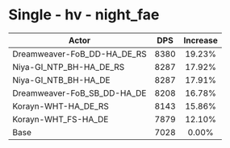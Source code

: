 # Single - hv - night_fae
| Actor | DPS | Increase |
|---|:---:|:---:|
|Dreamweaver-FoB_DD-HA_DE_RS|8380|19.23%|
|Niya-GI_NTP_BH-HA_DE_RS|8287|17.92%|
|Niya-GI_NTB_BH-HA_DE|8287|17.91%|
|Dreamweaver-FoB_SB_DD-HA_DE|8208|16.78%|
|Korayn-WHT-HA_DE_RS|8143|15.86%|
|Korayn-WHT_FS-HA_DE|7879|12.10%|
|Base|7028|0.00%|
